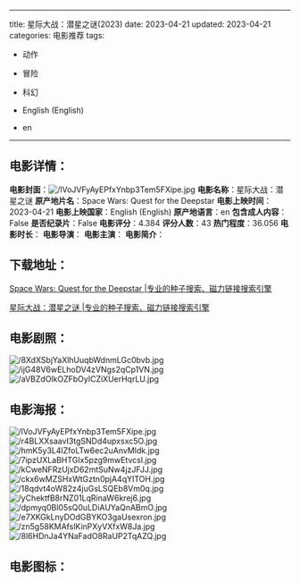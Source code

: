 
---
title: 星际大战：潜星之谜(2023)
date: 2023-04-21
updated: 2023-04-21
categories: 电影推荐
tags:
- 动作
- 冒险
- 科幻

- English (English)
- en
---


> 

## **电影详情**：

**电影封面**：<img src="https://image.tmdb.org/t/p/w200/lVoJVFyAyEPfxYnbp3Tem5FXipe.jpg" alt="/lVoJVFyAyEPfxYnbp3Tem5FXipe.jpg" title="/lVoJVFyAyEPfxYnbp3Tem5FXipe.jpg">
**电影名称**：星际大战：潜星之谜
**原产地片名**：Space Wars: Quest for the Deepstar
**电影上映时间**：2023-04-21
**电影上映国家**：English (English)
**原产地语言**：en
**包含成人内容**：False
**是否纪录片**：False
**电影评分**：4.384
**评分人数**：43
**热门程度**：36.056
**电影时长**：
**电影导演**：
**电影主演**：
**电影简介**：

## **下载地址**：
[Space Wars: Quest for the Deepstar |专业的种子搜索、磁力链接搜索引擎](https://movie.amd794.com:2083/?search=Space%20Wars%3A%20Quest%20for%20the%20Deepstar&ordering=&mode=match_phrase&page_size=10&page=1)

[星际大战：潜星之谜 |专业的种子搜索、磁力链接搜索引擎](https://movie.amd794.com:2083/?search=%E6%98%9F%E9%99%85%E5%A4%A7%E6%88%98%EF%BC%9A%E6%BD%9C%E6%98%9F%E4%B9%8B%E8%B0%9C&ordering=&mode=match_phrase&page_size=10&page=1)
 

## **电影剧照**：
<img src="https://image.tmdb.org/t/p/original/8XdXSbjYaXlhUuqbWdnmLGc0bvb.jpg" alt="/8XdXSbjYaXlhUuqbWdnmLGc0bvb.jpg" title="/8XdXSbjYaXlhUuqbWdnmLGc0bvb.jpg"><img src="https://image.tmdb.org/t/p/original/ijG48V6wELhoDV4zVNgs2qCp1VN.jpg" alt="/ijG48V6wELhoDV4zVNgs2qCp1VN.jpg" title="/ijG48V6wELhoDV4zVNgs2qCp1VN.jpg"><img src="https://image.tmdb.org/t/p/original/aVBZdOlkOZFbOyICZiXUerHqrLU.jpg" alt="/aVBZdOlkOZFbOyICZiXUerHqrLU.jpg" title="/aVBZdOlkOZFbOyICZiXUerHqrLU.jpg">

## **电影海报**：
<img src="https://image.tmdb.org/t/p/original/lVoJVFyAyEPfxYnbp3Tem5FXipe.jpg" alt="/lVoJVFyAyEPfxYnbp3Tem5FXipe.jpg" title="/lVoJVFyAyEPfxYnbp3Tem5FXipe.jpg"><img src="https://image.tmdb.org/t/p/original/r4BLXXsaavI3tgSNDd4upxsxc5O.jpg" alt="/r4BLXXsaavI3tgSNDd4upxsxc5O.jpg" title="/r4BLXXsaavI3tgSNDd4upxsxc5O.jpg"><img src="https://image.tmdb.org/t/p/original/hmK5y3L4lZfoLTw6ec2uAnvMIdk.jpg" alt="/hmK5y3L4lZfoLTw6ec2uAnvMIdk.jpg" title="/hmK5y3L4lZfoLTw6ec2uAnvMIdk.jpg"><img src="https://image.tmdb.org/t/p/original/7ipzUXLaBHTGIx5pzg9mwEtvcsl.jpg" alt="/7ipzUXLaBHTGIx5pzg9mwEtvcsl.jpg" title="/7ipzUXLaBHTGIx5pzg9mwEtvcsl.jpg"><img src="https://image.tmdb.org/t/p/original/kCweNFRzUjxD62mtSuNw4jzJFJJ.jpg" alt="/kCweNFRzUjxD62mtSuNw4jzJFJJ.jpg" title="/kCweNFRzUjxD62mtSuNw4jzJFJJ.jpg"><img src="https://image.tmdb.org/t/p/original/ckx6wMZSHxWtGztn0pjA4qYITOH.jpg" alt="/ckx6wMZSHxWtGztn0pjA4qYITOH.jpg" title="/ckx6wMZSHxWtGztn0pjA4qYITOH.jpg"><img src="https://image.tmdb.org/t/p/original/18qdvt4oW82z4juGsLSQEb8Vm0q.jpg" alt="/18qdvt4oW82z4juGsLSQEb8Vm0q.jpg" title="/18qdvt4oW82z4juGsLSQEb8Vm0q.jpg"><img src="https://image.tmdb.org/t/p/original/yChektfB8rNZ01LqRinaW6krej6.jpg" alt="/yChektfB8rNZ01LqRinaW6krej6.jpg" title="/yChektfB8rNZ01LqRinaW6krej6.jpg"><img src="https://image.tmdb.org/t/p/original/dpmyq0Bl05sQ0uLDiAUYaQnABmO.jpg" alt="/dpmyq0Bl05sQ0uLDiAUYaQnABmO.jpg" title="/dpmyq0Bl05sQ0uLDiAUYaQnABmO.jpg"><img src="https://image.tmdb.org/t/p/original/e7XKGkLnyDOdGBYKO3gaUsexron.jpg" alt="/e7XKGkLnyDOdGBYKO3gaUsexron.jpg" title="/e7XKGkLnyDOdGBYKO3gaUsexron.jpg"><img src="https://image.tmdb.org/t/p/original/zn5g58KMAfslKinPXyVXfxW8Ja.jpg" alt="/zn5g58KMAfslKinPXyVXfxW8Ja.jpg" title="/zn5g58KMAfslKinPXyVXfxW8Ja.jpg"><img src="https://image.tmdb.org/t/p/original/8l6HDnJa4YNaFadO8RaUP2TqAZQ.jpg" alt="/8l6HDnJa4YNaFadO8RaUP2TqAZQ.jpg" title="/8l6HDnJa4YNaFadO8RaUP2TqAZQ.jpg">

## **电影图标**：

